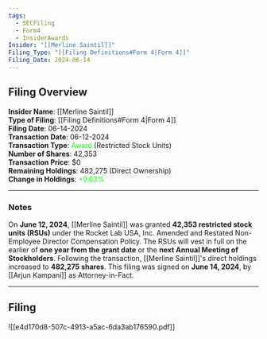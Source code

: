 ```yaml
---
tags:
  - SECFiling
  - Form4
  - InsiderAwards
Insider: "[[Merline Saintil]]"
Filing_Type: "[[Filing Definitions#Form 4|Form 4]]"
Filing_Date: 2024-06-14  
---
```


## Filing Overview

**Insider Name**: [[Merline Saintil]]  
**Type of Filing**: [[Filing Definitions#Form 4|Form 4]]  
**Filing Date**: 06-14-2024  
**Transaction Date**: 06-12-2024  
**Transaction Type**: <span style="color:lime">Award</span> (Restricted Stock Units)  
**Number of Shares**: 42,353  
**Transaction Price**: $0  
**Remaining Holdings**: 482,275 (Direct Ownership)  
**Change in Holdings**: <span style="color:lime">+9.63%</span>

---

### Notes

On **June 12, 2024**, [[Merline Saintil]] was granted **42,353 restricted stock units (RSUs)** under the Rocket Lab USA, Inc. Amended and Restated Non-Employee Director Compensation Policy. The RSUs will vest in full on the earlier of **one year from the grant date** or the **next Annual Meeting of Stockholders**. Following the transaction, [[Merline Saintil]]'s direct holdings increased to **482,275 shares**. This filing was signed on **June 14, 2024**, by [[Arjun Kampani]] as Attorney-in-Fact.

---

## Filing

![[e4d170d8-507c-4913-a5ac-6da3ab176590.pdf]]
